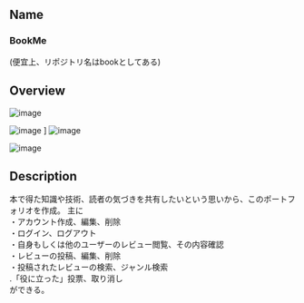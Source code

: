 ## Name<br>
### BookMe<br>
(便宜上、リポジトリ名はbookとしてある)

## Overview
![image](https://user-images.githubusercontent.com/56489985/78857968-f17ce080-7a65-11ea-9770-936de5f2134b.png)

![image](https://user-images.githubusercontent.com/56489985/78858495-8fbd7600-7a67-11ea-8565-948ea78ddf4b.png)
]
![image](https://user-images.githubusercontent.com/56489985/78858169-8d0e5100-7a66-11ea-974c-d319f02da8d1.png)

![image](https://user-images.githubusercontent.com/56489985/78858369-335a5680-7a67-11ea-9731-daf9b56674b0.png)

## Description<br>
本で得た知識や技術、読者の気づきを共有したいという思いから、このポートフォリオを作成。
主に<br>
・アカウント作成、編集、削除<br>
・ログイン、ログアウト<br>
・自身もしくは他のユーザーのレビュー閲覧、その内容確認<br>
・レビューの投稿、編集、削除<br>
・投稿されたレビューの検索、ジャンル検索<br>
.「役に立った」投票、取り消し<br>
 ができる。
